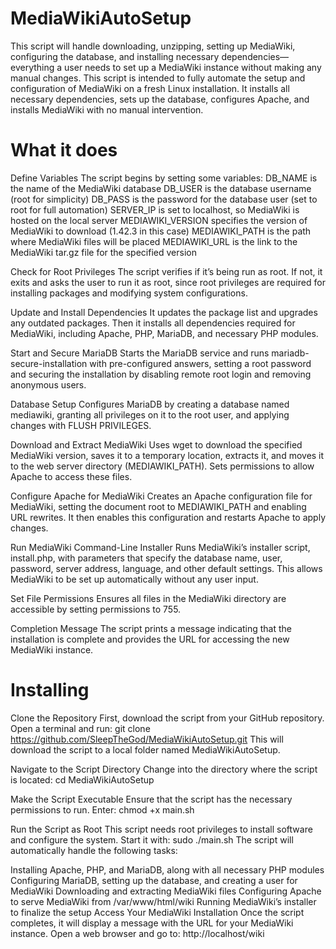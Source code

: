 # MediaWikiAutoSetup
This script will handle downloading, unzipping, setting up MediaWiki, configuring the database, and installing necessary dependencies—everything a user needs to set up a MediaWiki instance without making any manual changes.
This script is intended to fully automate the setup and configuration of MediaWiki on a fresh Linux installation. It installs all necessary dependencies, sets up the database, configures Apache, and installs MediaWiki with no manual intervention.

# What it does 

Define Variables
The script begins by setting some variables: DB_NAME is the name of the MediaWiki database
DB_USER is the database username (root for simplicity)
DB_PASS is the password for the database user (set to root for full automation)
SERVER_IP is set to localhost, so MediaWiki is hosted on the local server
MEDIAWIKI_VERSION specifies the version of MediaWiki to download (1.42.3 in this case)
MEDIAWIKI_PATH is the path where MediaWiki files will be placed
MEDIAWIKI_URL is the link to the MediaWiki tar.gz file for the specified version

Check for Root Privileges
The script verifies if it’s being run as root. If not, it exits and asks the user to run it as root, since root privileges are required for installing packages and modifying system configurations.

Update and Install Dependencies
It updates the package list and upgrades any outdated packages. Then it installs all dependencies required for MediaWiki, including Apache, PHP, MariaDB, and necessary PHP modules.

Start and Secure MariaDB
Starts the MariaDB service and runs mariadb-secure-installation with pre-configured answers, setting a root password and securing the installation by disabling remote root login and removing anonymous users.

Database Setup
Configures MariaDB by creating a database named mediawiki, granting all privileges on it to the root user, and applying changes with FLUSH PRIVILEGES.

Download and Extract MediaWiki
Uses wget to download the specified MediaWiki version, saves it to a temporary location, extracts it, and moves it to the web server directory (MEDIAWIKI_PATH). Sets permissions to allow Apache to access these files.

Configure Apache for MediaWiki
Creates an Apache configuration file for MediaWiki, setting the document root to MEDIAWIKI_PATH and enabling URL rewrites. It then enables this configuration and restarts Apache to apply changes.

Run MediaWiki Command-Line Installer
Runs MediaWiki’s installer script, install.php, with parameters that specify the database name, user, password, server address, language, and other default settings. This allows MediaWiki to be set up automatically without any user input.

Set File Permissions
Ensures all files in the MediaWiki directory are accessible by setting permissions to 755.

Completion Message
The script prints a message indicating that the installation is complete and provides the URL for accessing the new MediaWiki instance.

# Installing

Clone the Repository
First, download the script from your GitHub repository. Open a terminal and run: git clone https://github.com/SleepTheGod/MediaWikiAutoSetup.git This will download the script to a local folder named MediaWikiAutoSetup.

Navigate to the Script Directory
Change into the directory where the script is located: cd MediaWikiAutoSetup

Make the Script Executable
Ensure that the script has the necessary permissions to run. Enter: chmod +x main.sh

Run the Script as Root
This script needs root privileges to install software and configure the system. Start it with: sudo ./main.sh The script will automatically handle the following tasks:

Installing Apache, PHP, and MariaDB, along with all necessary PHP modules
Configuring MariaDB, setting up the database, and creating a user for MediaWiki
Downloading and extracting MediaWiki files
Configuring Apache to serve MediaWiki from /var/www/html/wiki
Running MediaWiki’s installer to finalize the setup
Access Your MediaWiki Installation
Once the script completes, it will display a message with the URL for your MediaWiki instance. Open a web browser and go to: http://localhost/wiki
